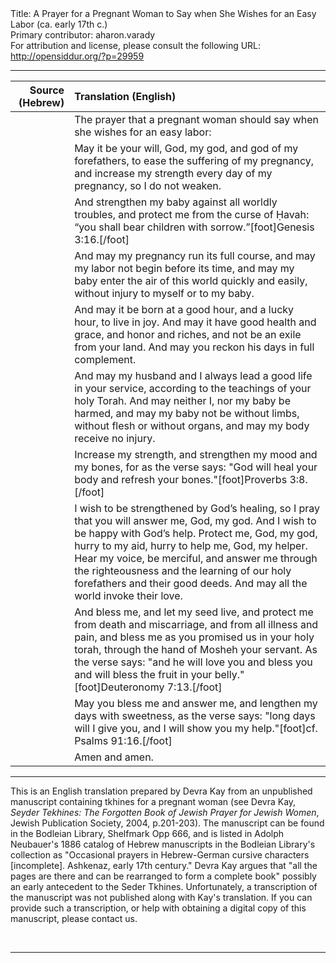 <html>
<head></head>
<body>
Title: A Prayer for a Pregnant Woman to Say when She Wishes for an Easy Labor (ca. early 17th c.)<br />
Primary contributor: aharon.varady<br />
For attribution and license, please consult the following URL: <a href="http://opensiddur.org/?p=29959">http://opensiddur.org/?p=29959</a>
<p />
<hr />

<table style="width:100%;margin-left: auto;margin-right: auto;" class="draggable">
<thead><tr><th id="x" style="text-align: right;">Source (Hebrew)</th><th style="text-align: left;">Translation (English)</th></tr></thead>
<tbody>
<tr><td style="vertical-align:top;">
<div class="liturgy"><span lang="he">

</span></div></td>
 
<td style="vertical-align:top;">
<div class="english">
<span class="instruction">The prayer that a pregnant woman should say when she wishes for an easy labor:</span>
</div></td></tr>


<tr><td style="vertical-align:top;">
<div class="liturgy"><span lang="he">

</span></div></td>
 
<td style="vertical-align:top;">
<div class="english">
May it be your will, God, my god, and god of my forefathers, to ease the suffering of my pregnancy, and increase my strength every day of my pregnancy, so I do not weaken.
</div></td></tr>


<tr><td style="vertical-align:top;">
<div class="liturgy"><span lang="he">

</span></div></td>
 
<td style="vertical-align:top;">
<div class="english">
And strengthen my baby against all worldly troubles, and protect me from the curse of Ḥavah: “you shall bear children with sorrow.”[foot]Genesis 3:16.[/foot]
</div></td></tr>


<tr><td style="vertical-align:top;">
<div class="liturgy"><span lang="he">

</span></div></td>
 
<td style="vertical-align:top;">
<div class="english">
And may my pregnancy run its full course, and may my labor not begin before its time, and may my baby enter the air of this world quickly and easily, without injury to myself or to my baby.
</div></td></tr>


<tr><td style="vertical-align:top;">
<div class="liturgy"><span lang="he">

</span></div></td>
 
<td style="vertical-align:top;">
<div class="english">
And may it be born at a good hour, and a lucky hour, to live in joy. And may it have good health and grace, and honor and riches, and not be an exile from your land. And may you reckon his days in full complement.
</div></td></tr>


<tr><td style="vertical-align:top;">
<div class="liturgy"><span lang="he">

</span></div></td>
 
<td style="vertical-align:top;">
<div class="english">
And may my husband and I always lead a good life in your service, according to the teachings of your holy Torah. And may neither I, nor my baby be harmed, and may my baby not be without limbs, without flesh or without organs, and may my body receive no injury.
</div></td></tr>


<tr><td style="vertical-align:top;">
<div class="liturgy"><span lang="he">

</span></div></td>
 
<td style="vertical-align:top;">
<div class="english">
Increase my strength, and strengthen my mood and my bones, for as the verse says: "God will heal your body and refresh your bones."[foot]Proverbs 3:8.[/foot]
</div></td></tr>


<tr><td style="vertical-align:top;">
<div class="liturgy"><span lang="he">

</span></div></td>
 
<td style="vertical-align:top;">
<div class="english">
I wish to be strengthened by God’s healing, so I pray that you will answer me, God, my god. And I wish to be happy with God’s help. Protect me, God, my god, hurry to my aid, hurry to help me, God, my helper. Hear my voice, be merciful, and answer me through the righteousness and the learning of our holy forefathers and their good deeds. And may all the world invoke their love.
</div></td></tr>


<tr><td style="vertical-align:top;">
<div class="liturgy"><span lang="he">

</span></div></td>
 
<td style="vertical-align:top;">
<div class="english">
And bless me, and let my seed live, and protect me from death and miscarriage, and from all illness and pain, and bless me as you promised us in your holy torah, through the hand of Mosheh your servant. As the verse says: "and he will love you and bless you and will bless the fruit in your belly."[foot]Deuteronomy 7:13.[/foot]
</div></td></tr>


<tr><td style="vertical-align:top;">
<div class="liturgy"><span lang="he">

</span></div></td>
 
<td style="vertical-align:top;">
<div class="english">
May you bless me and answer me, and lengthen my days with sweetness, as the verse says: "long days will I give you, and I will show you my help."[foot]cf. Psalms 91:16.[/foot]
</div></td></tr>


<tr><td style="vertical-align:top;">
<div class="liturgy"><span lang="he">

</span></div></td>
 
<td style="vertical-align:top;">
<div class="english">
Amen and amen.
</div></td></tr>
</tbody></table>

<hr />

This is an English translation prepared by Devra Kay from an unpublished manuscript containing tkhines for a pregnant woman (see Devra Kay, <Em>Seyder Tekhines: The Forgotten Book of Jewish Prayer for Jewish Women</em>, Jewish Publication Society, 2004, p.201-203). The manuscript can be found in the Bodleian Library, Shelfmark Opp 666, and is listed in Adolph Neubauer's 1886 catalog of Hebrew manuscripts in the Bodleian Library's collection as "Occasional prayers in Hebrew-German cursive characters [incomplete]. Ashkenaz, early 17th century." Devra Kay argues that "all the pages are there and can be rearranged to form a complete book" possibly an early antecedent to the Seder Tkhines. Unfortunately, a transcription of the manuscript was not published along with Kay's translation. If you can provide such a transcription, or help with obtaining a digital copy of this manuscript, please contact us.

&nbsp;

<hr />

&nbsp;
</body>
</html>